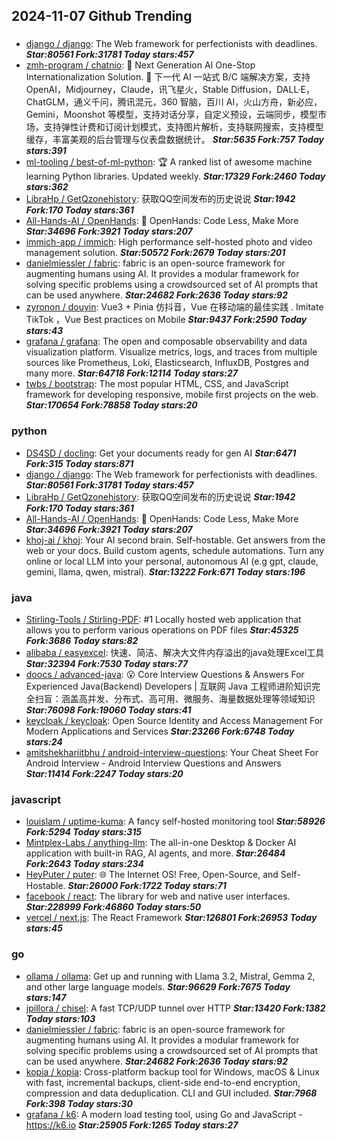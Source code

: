 ## 2024-11-07 Github Trending

### 
* [django / django](https://github.com/django/django): The Web framework for perfectionists with deadlines. ***Star:80561 Fork:31781 Today stars:457***
* [zmh-program / chatnio](https://github.com/zmh-program/chatnio): 🚀 Next Generation AI One-Stop Internationalization Solution. 🚀 下一代 AI 一站式 B/C 端解决方案，支持 OpenAI，Midjourney，Claude，讯飞星火，Stable Diffusion，DALL·E，ChatGLM，通义千问，腾讯混元，360 智脑，百川 AI，火山方舟，新必应，Gemini，Moonshot 等模型，支持对话分享，自定义预设，云端同步，模型市场，支持弹性计费和订阅计划模式，支持图片解析，支持联网搜索，支持模型缓存，丰富美观的后台管理与仪表盘数据统计。 ***Star:5635 Fork:757 Today stars:391***
* [ml-tooling / best-of-ml-python](https://github.com/ml-tooling/best-of-ml-python): 🏆 A ranked list of awesome machine learning Python libraries. Updated weekly. ***Star:17329 Fork:2460 Today stars:362***
* [LibraHp / GetQzonehistory](https://github.com/LibraHp/GetQzonehistory): 获取QQ空间发布的历史说说 ***Star:1942 Fork:170 Today stars:361***
* [All-Hands-AI / OpenHands](https://github.com/All-Hands-AI/OpenHands): 🙌 OpenHands: Code Less, Make More ***Star:34696 Fork:3921 Today stars:207***
* [immich-app / immich](https://github.com/immich-app/immich): High performance self-hosted photo and video management solution. ***Star:50572 Fork:2679 Today stars:201***
* [danielmiessler / fabric](https://github.com/danielmiessler/fabric): fabric is an open-source framework for augmenting humans using AI. It provides a modular framework for solving specific problems using a crowdsourced set of AI prompts that can be used anywhere. ***Star:24682 Fork:2636 Today stars:92***
* [zyronon / douyin](https://github.com/zyronon/douyin): Vue3 + Pinia 仿抖音，Vue 在移动端的最佳实践 . Imitate TikTok ，Vue Best practices on Mobile ***Star:9437 Fork:2590 Today stars:43***
* [grafana / grafana](https://github.com/grafana/grafana): The open and composable observability and data visualization platform. Visualize metrics, logs, and traces from multiple sources like Prometheus, Loki, Elasticsearch, InfluxDB, Postgres and many more. ***Star:64718 Fork:12114 Today stars:27***
* [twbs / bootstrap](https://github.com/twbs/bootstrap): The most popular HTML, CSS, and JavaScript framework for developing responsive, mobile first projects on the web. ***Star:170654 Fork:78858 Today stars:20***

### python
* [DS4SD / docling](https://github.com/DS4SD/docling): Get your documents ready for gen AI ***Star:6471 Fork:315 Today stars:871***
* [django / django](https://github.com/django/django): The Web framework for perfectionists with deadlines. ***Star:80561 Fork:31781 Today stars:457***
* [LibraHp / GetQzonehistory](https://github.com/LibraHp/GetQzonehistory): 获取QQ空间发布的历史说说 ***Star:1942 Fork:170 Today stars:361***
* [All-Hands-AI / OpenHands](https://github.com/All-Hands-AI/OpenHands): 🙌 OpenHands: Code Less, Make More ***Star:34696 Fork:3921 Today stars:207***
* [khoj-ai / khoj](https://github.com/khoj-ai/khoj): Your AI second brain. Self-hostable. Get answers from the web or your docs. Build custom agents, schedule automations. Turn any online or local LLM into your personal, autonomous AI (e.g gpt, claude, gemini, llama, qwen, mistral). ***Star:13222 Fork:671 Today stars:196***

### java
* [Stirling-Tools / Stirling-PDF](https://github.com/Stirling-Tools/Stirling-PDF): #1 Locally hosted web application that allows you to perform various operations on PDF files ***Star:45325 Fork:3686 Today stars:82***
* [alibaba / easyexcel](https://github.com/alibaba/easyexcel): 快速、简洁、解决大文件内存溢出的java处理Excel工具 ***Star:32394 Fork:7530 Today stars:77***
* [doocs / advanced-java](https://github.com/doocs/advanced-java): 😮 Core Interview Questions & Answers For Experienced Java(Backend) Developers | 互联网 Java 工程师进阶知识完全扫盲：涵盖高并发、分布式、高可用、微服务、海量数据处理等领域知识 ***Star:76098 Fork:19060 Today stars:41***
* [keycloak / keycloak](https://github.com/keycloak/keycloak): Open Source Identity and Access Management For Modern Applications and Services ***Star:23266 Fork:6748 Today stars:24***
* [amitshekhariitbhu / android-interview-questions](https://github.com/amitshekhariitbhu/android-interview-questions): Your Cheat Sheet For Android Interview - Android Interview Questions and Answers ***Star:11414 Fork:2247 Today stars:20***

### javascript
* [louislam / uptime-kuma](https://github.com/louislam/uptime-kuma): A fancy self-hosted monitoring tool ***Star:58926 Fork:5294 Today stars:315***
* [Mintplex-Labs / anything-llm](https://github.com/Mintplex-Labs/anything-llm): The all-in-one Desktop & Docker AI application with built-in RAG, AI agents, and more. ***Star:26484 Fork:2643 Today stars:234***
* [HeyPuter / puter](https://github.com/HeyPuter/puter): 🌐 The Internet OS! Free, Open-Source, and Self-Hostable. ***Star:26000 Fork:1722 Today stars:71***
* [facebook / react](https://github.com/facebook/react): The library for web and native user interfaces. ***Star:228999 Fork:46860 Today stars:50***
* [vercel / next.js](https://github.com/vercel/next.js): The React Framework ***Star:126801 Fork:26953 Today stars:45***

### go
* [ollama / ollama](https://github.com/ollama/ollama): Get up and running with Llama 3.2, Mistral, Gemma 2, and other large language models. ***Star:96629 Fork:7675 Today stars:147***
* [jpillora / chisel](https://github.com/jpillora/chisel): A fast TCP/UDP tunnel over HTTP ***Star:13420 Fork:1382 Today stars:103***
* [danielmiessler / fabric](https://github.com/danielmiessler/fabric): fabric is an open-source framework for augmenting humans using AI. It provides a modular framework for solving specific problems using a crowdsourced set of AI prompts that can be used anywhere. ***Star:24682 Fork:2636 Today stars:92***
* [kopia / kopia](https://github.com/kopia/kopia): Cross-platform backup tool for Windows, macOS & Linux with fast, incremental backups, client-side end-to-end encryption, compression and data deduplication. CLI and GUI included. ***Star:7968 Fork:398 Today stars:30***
* [grafana / k6](https://github.com/grafana/k6): A modern load testing tool, using Go and JavaScript - https://k6.io ***Star:25905 Fork:1265 Today stars:27***

